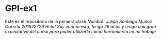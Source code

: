 # GPI-ex1
Este es el repositorio de la primera clase
*Nombre: Julián Santiago Muñoz Garrido*
*201622729*
*Hola! Soy economista, tengo 26 años y tengo una gran expectativa del curso para poder utilizarlo como herramienta en mi trabajo*
